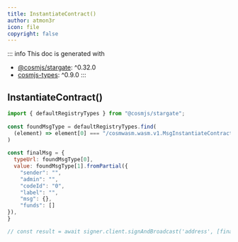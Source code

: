 ```yaml
---
title: InstantiateContract()
author: atmon3r
icon: file
copyright: false
---
```


::: info
This doc is generated with 
- [@cosmjs/stargate](https://www.npmjs.com/package/@cosmjs/stargate): ^0.32.0
- [cosmjs-types](https://www.npmjs.com/package/cosmjs-types): ^0.9.0
:::
  
## InstantiateContract()
 
```js
import { defaultRegistryTypes } from "@cosmjs/stargate";
 
const foundMsgType = defaultRegistryTypes.find(
  (element) => element[0] === "/cosmwasm.wasm.v1.MsgInstantiateContract"
)
  
const finalMsg = {
  typeUrl: foundMsgType[0],
  value: foundMsgType[1].fromPartial({
    "sender": "",
    "admin": "",
    "codeId": "0",
    "label": "",
    "msg": {},
    "funds": []
}),
}

// const result = await signer.client.signAndBroadcast('address', [finalMsg], "auto", "")
 
```
   
